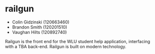 railgun
=======
* Colin Gidzinski (120663460)
* Brandon Smith (120201510)
* Vaughan Hilts (120892740)

Railgun is the front end for the WLU student help application, interfacing with a TBA back-end. Railgun is built on modern technology. 

